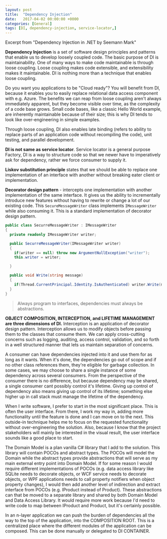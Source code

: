 ```yaml
---
layout: post
title:  "Dependency Injection"
date:   2017-04-02 00:00:00 +0000
categories: [General]
tags: [DI, dependency-injection, service-locator,]
---
```


Excerpt from "Dependency Injection in .NET by Seemann Mark"

**Dependency Injection** is a set of software design principles and patterns that enable us to develop loosely coupled code.
The basic purpose of DI is maintainability. One of many ways to make code maintainable is through loose coupling. Loose coupling makes code extensible, and extensibility makes it maintainable. DI is nothing more than a technique that enables loose coupling.

Do you want you applications to be "Cloud ready"? You will benefit from DI, because it enables you to easily replace relational data access component with e.g. Azure. The benefits we can reap from loose coupling aren't always immediately apparent, but they become visible over time, as the complexity of a code base grows. Small code bases, like a classic Hello World example, are inherently maintainable because of their size; this is why DI tends to look like over-engineering in simple examples.

Through loose coupling, DI also enables late binding (refers to ability to replace parts of an application code without recompiling the code), unit testing, and parallel development.

**DI is not same as service locator**. Service locator is a general purpose Factory, DI is a way to structure code so that we newer have to imperatively ask for dependency, rather we force consumer to supply it.


**Liskov substitution principle** states that we should be able to replace one implementation of an interface with another without breaking eater client or implementation.


**Decorator design pattern** - intercepts one implementation with another implementation of the same interface. It gives us the ability to incrementally introduce new features without having to rewrite or change a lot of our existing code.
This `SecureMessageWriter` class implements `IMessageWriter` while also consuming it. This is a standard implementation of decorator design pattern.

```csharp
public class SecurreMessageWriter : IMessageWriter
{
  private readonly IMessageWriter writer;

  public SecurreMessageWriter(IMessageWriter writer)
  {
    if(writer == null) throw new ArgumentNullException("writer");
    this.writer = writer;

  }

  public void Write(string message)
  {
    if(Thread.CurrentPrincipal.Identity.IsAuthenticated) writer.Write(message);
  }
}
```

> Always program to interfaces, dependencies must always be abstractions.


**OBJECT COMPOSITION, INTERCEPTION, and LIFETIME MANAGEMENT are three dimensions of DI.** 
Interception is an application of decorator design pattern. Interception allows us to modify objects before passing them to the classes that consume them. We can apply cross-cutting concerns such as logging, auditing, access control, validation, and so forth in a well structured manner that lets us maintain separation of concerns.

A consumer can have dependencies injected into it and use them for as long as it wants. When it's done, the dependencies go out of scope and if no other class references them, they're eligible for garbage collection. In some cases, we may choose to share a single instance of some dependency across several consumers. From the perspective of the consumer there is no difference, but because dependency may be shared, a single consumer cant possibly control it's lifetime.
Giving up control of dependency also means giving up control of its lifetime; something else higher up in call stack must manage the lifetime of the dependency. 


When I write software, I prefer to start in the most significant place. This is often the user interface. From there, I work my way in, adding more functionality until the feature is done and I can move on to the next.  This outside-in technique helps me to focus on the requested functionality without over-engineering the solution. Also, because I know that the project stakeholders will mainly be interested in the visual result, the user interface sounds like a good place to start.


The Domain Model is a plan vanilla C# library that I add to the solution. This library will contain POCOs and abstract types. The POCOs will model the Domain while the abstract types provide abstractions that will serve as my main external entry point into Domain Model. 
If for some reason I would require different implementations of POCOs (e.g. data access library like SQLite needs to decorate objects, or WCF service needs to decorate objects, or WPF applications needs to call property notifiers when object property changes), I would then add another level of indirection and extract interface from POCOs (e.g. IProduct instead of Product). These abstractions can that be moved to a separate library and shared by both Domain Model and Data Access Library. It would require more work because I'd need to write code to map between IProduct and Product, but it's certainly possible.


In an n-layer application we can push the burden of dependencies all the way to the top of the application, into the COMPOSITION ROOT. This is a centralized place where the different modules of the application can be composed. This can be done manually or delegated to DI CONTAINER.
